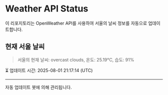 
# Weather API Status

이 리포지토리는 OpenWeather API를 사용하여 서울의 날씨 정보를 자동으로 업데이트합니다.

## 현재 서울 날씨
> 서울의 현재 날씨: overcast clouds, 온도: 25.19°C, 습도: 91%

⏳ 업데이트 시간: 2025-08-01 21:17:14 (UTC)

---
자동 업데이트 봇에 의해 관리됩니다.
